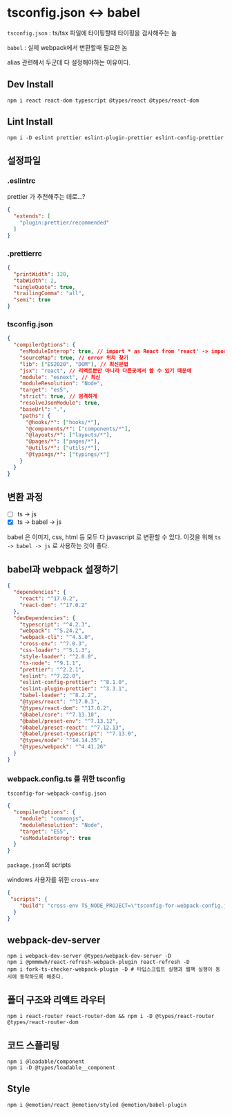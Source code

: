 # tsconfig.json <-> babel
`tsconfig.json` : ts/tsx 파일에 타이핑할때 타이핑을 검사해주는 놈

`babel` : 실제 webpack에서 변환할때 필요한 놈

alias 관련해서 두군데 다 설정해야하는 이유이다.

## Dev Install
```shell
npm i react react-dom typescript @types/react @types/react-dom
```

## Lint Install
```shell
npm i -D eslint prettier eslint-plugin-prettier eslint-config-prettier
```

## 설정파일
### .eslintrc
prettier 가 추천해주는 데로...?
```json
{
  "extends": [
    "plugin:prettier/recommended"
  ]
}
```
### .prettierrc
```json
{
  "printWidth": 120,
  "tabWidth": 2,
  "singleQuote": true,
  "trailingComma": "all",
  "semi": true
}
```
### tsconfig.json
```json
{
  "compilerOptions": {
    "esModuleInterop": true, // import * as React from 'react' -> import React from 'react'
    "sourceMap": true, // error 위치 찾기
    "lib": ["ES2020", "DOM"], // 최신문법
    "jsx": "react", // 리액트뿐만 아니라 다른곳에서 쓸 수 있기 때문에
    "module": "esnext", // 최신
    "moduleResolution": "Node",
    "target": "es5",
    "strict": true, // 엄격하게
    "resolveJsonModule": true,
    "baseUrl": ".",
    "paths": {
      "@hooks/*": ["hooks/*"],
      "@components/*": ["components/*"],
      "@layouts/*": ["layouts/*"],
      "@pages/*": ["pages/*"],
      "@utils/*": ["utils/*"],
      "@typings/*": ["typings/*"]
    }
  }
}
```

## 변환 과정
- [ ] ts -> js
- [x] ts -> babel -> js
   
babel 은 이미지, css, html 등 모두 다 javascript 로 변환할 수 있다.
이것을 위해 `ts -> babel -> js` 로 사용하는 것이 좋다.

## babel과 webpack 설정하기
```json
{
  "dependencies": {
    "react": "^17.0.2",
    "react-dom": "^17.0.2"
  },
  "devDependencies": {
    "typescript": "^4.2.3",
    "webpack": "^5.24.2",
    "webpack-cli": "^4.5.0",
    "cross-env": "^7.0.3",
    "css-loader": "^5.1.3",
    "style-loader": "^2.0.0",
    "ts-node": "^9.1.1",
    "prettier": "^2.2.1",
    "eslint": "^7.22.0",
    "eslint-config-prettier": "^8.1.0",
    "eslint-plugin-prettier": "^3.3.1",
    "babel-loader": "^8.2.2",
    "@types/react": "^17.0.3",
    "@types/react-dom": "^17.0.2",
    "@babel/core": "^7.13.10",
    "@babel/preset-env": "^7.13.12",
    "@babel/preset-react": "^7.12.13",
    "@babel/preset-typescript": "^7.13.0",
    "@types/node": "^14.14.35",
    "@types/webpack": "^4.41.26"
  }
}
```
### webpack.config.ts 를 위한 tsconfig
`tsconfig-for-webpack-config.json`
```json
{
  "compilerOptions": {
    "module": "commonjs",
    "moduleResolution": "Node",
    "target": "ES5",
    "esModuleInterop": true
  }
}
```
`package.json`의 scripts

windows 사용자를 위한 `cross-env`
```json
{
 "scripts": {
    "build": "cross-env TS_NODE_PROJECT=\"tsconfig-for-webpack-config.json\" webpack"
  }
}
```

## webpack-dev-server
```shell
npm i webpack-dev-server @types/webpack-dev-server -D 
npm i @pmmmwh/react-refresh-webpack-plugin react-refresh -D
npm i fork-ts-checker-webpack-plugin -D # 타입스크립트 실행과 웹팩 실행이 동시에 동작하도록 해준다.
```

## 폴더 구조와 리액트 라우터
```shell
npm i react-router react-router-dom && npm i -D @types/react-router @types/react-router-dom
```

## 코드 스플리팅
```shell
npm i @loadable/component
npm i -D @types/loadable__component
```

## Style
```shell
npm i @emotion/react @emotion/styled @emotion/babel-plugin
```